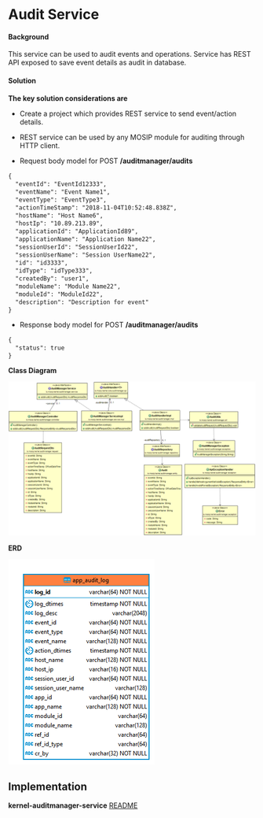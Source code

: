 # Audit Service

#### Background

This service can be used to audit events and operations. Service has REST API exposed to save event details as audit in database. 


#### Solution


**The key solution considerations are**


- Create a project which provides REST service to send event/action details.


- REST service can be used by any MOSIP module for auditing through HTTP client.


- Request body model for POST **/auditmanager/audits**


```
{
  "eventId": "EventId12333",
  "eventName": "Event Name1",
  "eventType": "EventType3",
  "actionTimeStamp": "2018-11-04T10:52:48.838Z",
  "hostName": "Host Name6",
  "hostIp": "10.89.213.89",
  "applicationId": "ApplicationId89",
  "applicationName": "Application Name22",
  "sessionUserId": "SessionUserId22",
  "sessionUserName": "Session UserName22",
  "id": "id3333",
  "idType": "idType333",
  "createdBy": "user1",
  "moduleName": "Module Name22",
  "moduleId": "ModuleId22",
  "description": "Description for event"
}
```



- Response body model for POST **/auditmanager/audits**

```
{
  "status": true
}
```
 





**Class Diagram**





![Class Diagram](_images/kernel-auditmanager-cd.png)



**ERD**





![ERD](_images/kernel-auditmanager-erd.png)



## Implementation


**kernel-auditmanager-service** [README](../../../kernel/kernel-auditmanager-service/README.md)
